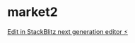# market2

[Edit in StackBlitz next generation editor ⚡️](https://stackblitz.com/~/github.com/PrimoStone/market2)